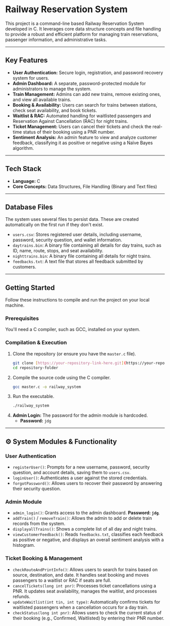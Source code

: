 # Railway Reservation System 

This project is a command-line based Railway Reservation System developed in C. It leverages core data structure concepts and file handling to provide a robust and efficient platform for managing train reservations, passenger information, and administrative tasks.

---

##  Key Features

* **User Authentication:** Secure login, registration, and password recovery system for users.
* **Admin Dashboard:** A separate, password-protected module for administrators to manage the system.
* **Train Management:** Admins can add new trains, remove existing ones, and view all available trains.
* **Booking & Availability:** Users can search for trains between stations, check seat availability, and book tickets.
* **Waitlist & RAC:** Automated handling for waitlisted passengers and Reservation Against Cancellation (RAC) for night trains.
* **Ticket Management:** Users can cancel their tickets and check the real-time status of their booking using a PNR number.
* **Sentiment Analysis:** An admin feature to view and analyze customer feedback, classifying it as positive or negative using a Naïve Bayes algorithm.

---

##  Tech Stack

* **Language:** C
* **Core Concepts:** Data Structures, File Handling (Binary and Text files)

---

## Database Files

The system uses several files to persist data. These are created automatically on the first run if they don't exist.

* `users.csv`: Stores registered user details, including username, password, security question, and wallet information.
* `daytrains.bin`: A binary file containing all details for day trains, such as ID, name, route, stops, and seat availability.
* `nighttrains.bin`: A binary file containing all details for night trains.
* `feedbacks.txt`: A text file that stores all feedback submitted by customers.

---

##  Getting Started

Follow these instructions to compile and run the project on your local machine.

### Prerequisites

You'll need a C compiler, such as GCC, installed on your system.

### Compilation & Execution

1.  Clone the repository (or ensure you have the `master.c` file).
    ```sh
    git clone [https://your-repository-link-here.git](https://your-repository-link-here.git)
    cd repository-folder
    ```
2.  Compile the source code using the C compiler.
    ```sh
    gcc master.c -o railway_system
    ```
3.  Run the executable.
    ```sh
    ./railway_system
    ```
4.  **Admin Login:** The password for the admin module is hardcoded.
    * **Password:** `jdg`

---

## ⚙️ System Modules & Functionality

### User Authentication

* `registerUser()`: Prompts for a new username, password, security question, and account details, saving them to `users.csv`.
* `loginUser()`: Authenticates a user against the stored credentials.
* `forgotPassword()`: Allows users to recover their password by answering their security question.

### Admin Module

* `admin_login()`: Grants access to the admin dashboard. **Password: `jdg`**.
* `addTrain()` / `removeTrain()`: Allows the admin to add or delete train records from the system.
* `displayallTrains()`: Shows a complete list of all day and night trains.
* `viewCustomerFeedback()`: Reads `feedbacks.txt`, classifies each feedback as positive or negative, and displays an overall sentiment analysis with a histogram.

### Ticket Booking & Management

* `checkRouteAndPrintInfo()`: Allows users to search for trains based on source, destination, and date. It handles seat booking and moves passengers to a waitlist or RAC if seats are full.
* `cancelTickets(long int pnr)`: Processes ticket cancellations using a PNR. It updates seat availability, manages the waitlist, and processes refunds.
* `updateWaitlist(int tin, int type)`: Automatically confirms tickets for waitlisted passengers when a cancellation occurs for a day train.
* `checkStatus(long int pnr)`: Allows users to check the current status of their booking (e.g., Confirmed, Waitlisted) by entering their PNR number.
